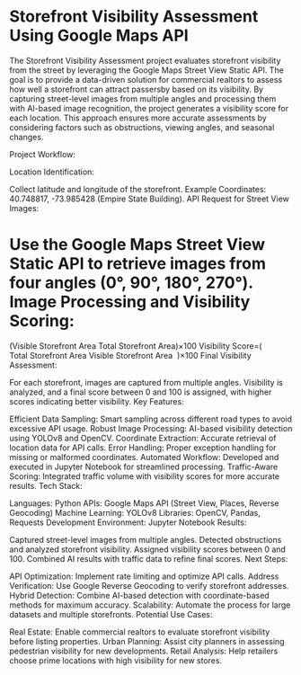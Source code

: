 # Storefront Visibility Assessment Using Google Maps API
The Storefront Visibility Assessment project evaluates storefront visibility from the street by leveraging the Google Maps Street View Static API. The goal is to provide a data-driven solution for commercial realtors to assess how well a storefront can attract passersby based on its visibility. By capturing street-level images from multiple angles and processing them with AI-based image recognition, the project generates a visibility score for each location. This approach ensures more accurate assessments by considering factors such as obstructions, viewing angles, and seasonal changes.

Project Workflow:

Location Identification:

Collect latitude and longitude of the storefront.
Example Coordinates: 40.748817, -73.985428 (Empire State Building).
API Request for Street View Images:

Use the Google Maps Street View Static API to retrieve images from four angles (0°, 90°, 180°, 270°).
Image Processing and Visibility Scoring:
=
(Visible Storefront Area
Total Storefront Area)×100
Visibility Score=( 
Total Storefront Area
Visible Storefront Area
​
 )×100
Final Visibility Assessment:

For each storefront, images are captured from multiple angles.
Visibility is analyzed, and a final score between 0 and 100 is assigned, with higher scores indicating better visibility.
Key Features:

Efficient Data Sampling: Smart sampling across different road types to avoid excessive API usage.
Robust Image Processing: AI-based visibility detection using YOLOv8 and OpenCV.
Coordinate Extraction: Accurate retrieval of location data for API calls.
Error Handling: Proper exception handling for missing or malformed coordinates.
Automated Workflow: Developed and executed in Jupyter Notebook for streamlined processing.
Traffic-Aware Scoring: Integrated traffic volume with visibility scores for more accurate results.
Tech Stack:

Languages: Python
APIs: Google Maps API (Street View, Places, Reverse Geocoding)
Machine Learning: YOLOv8
Libraries: OpenCV, Pandas, Requests
Development Environment: Jupyter Notebook
Results:

Captured street-level images from multiple angles.
Detected obstructions and analyzed storefront visibility.
Assigned visibility scores between 0 and 100.
Combined AI results with traffic data to refine final scores.
Next Steps:

API Optimization: Implement rate limiting and optimize API calls.
Address Verification: Use Google Reverse Geocoding to verify storefront addresses.
Hybrid Detection: Combine AI-based detection with coordinate-based methods for maximum accuracy.
Scalability: Automate the process for large datasets and multiple storefronts.
Potential Use Cases:

Real Estate: Enable commercial realtors to evaluate storefront visibility before listing properties.
Urban Planning: Assist city planners in assessing pedestrian visibility for new developments.
Retail Analysis: Help retailers choose prime locations with high visibility for new stores.
